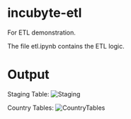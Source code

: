 # incubyte-etl
For ETL demonstration.

The file etl.ipynb contains the ETL logic.


# Output

Staging Table:
![Staging](https://i.imgur.com/So7784D.jpg)


Country Tables:
![CountryTables](https://i.imgur.com/xSXIVQD.jpg)
